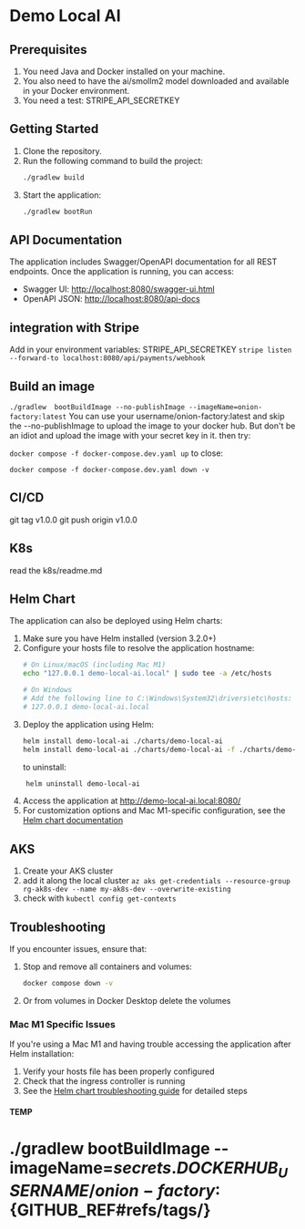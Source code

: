 # Demo Local AI

## Prerequisites
1. You need Java and Docker installed on your machine.
2. You also need to have the ai/smollm2 model downloaded and available in your Docker environment.
3. You need a test: STRIPE_API_SECRETKEY

## Getting Started
1. Clone the repository.
2. Run the following command to build the project:
   ```bash
   ./gradlew build
   ```
3. Start the application:
   ```bash
   ./gradlew bootRun
   ```


## API Documentation

The application includes Swagger/OpenAPI documentation for all REST endpoints. Once the application is running, you can access:

- Swagger UI: [http://localhost:8080/swagger-ui.html](http://localhost:8080/swagger-ui.html)
- OpenAPI JSON: [http://localhost:8080/api-docs](http://localhost:8080/api-docs)



## integration with Stripe
Add in your environment variables:
STRIPE_API_SECRETKEY
`stripe listen --forward-to localhost:8080/api/payments/webhook`

## Build an image
`./gradlew  bootBuildImage --no-publishImage --imageName=onion-factory:latest`
You can use your username/onion-factory:latest and skip the --no-publishImage to upload the image to your docker hub.
But don't be an idiot and upload the image with your secret key in it.
then try: 

`docker compose -f docker-compose.dev.yaml up`
to close:

`docker compose -f docker-compose.dev.yaml down -v`

## CI/CD
git tag v1.0.0
git push origin v1.0.0

## K8s
read the k8s/readme.md

## Helm Chart

The application can also be deployed using Helm charts:

1. Make sure you have Helm installed (version 3.2.0+)
2. Configure your hosts file to resolve the application hostname:
   ```bash
   # On Linux/macOS (including Mac M1)
   echo "127.0.0.1 demo-local-ai.local" | sudo tee -a /etc/hosts
   
   # On Windows
   # Add the following line to C:\Windows\System32\drivers\etc\hosts:
   # 127.0.0.1 demo-local-ai.local
   ```
3. Deploy the application using Helm:
   ```bash
   helm install demo-local-ai ./charts/demo-local-ai
   helm install demo-local-ai ./charts/demo-local-ai -f ./charts/demo-local-ai/values-aks-dev.yaml
   ```
   to uninstall:
   
```bash
    helm uninstall demo-local-ai 
```
4. Access the application at http://demo-local-ai.local:8080/
5. For customization options and Mac M1-specific configuration, see the [Helm chart documentation](./charts/demo-local-ai/README.md)

## AKS
1. Create your AKS cluster
2. add it along the local cluster 
`az aks get-credentials --resource-group rg-ak8s-dev --name my-ak8s-dev --overwrite-existing`
3. check with `kubectl config get-contexts`

## Troubleshooting
If you encounter issues, ensure that:
1. Stop and remove all containers and volumes:
   ```bash
   docker compose down -v
   ```
2. Or from volumes in Docker Desktop delete the volumes

### Mac M1 Specific Issues
If you're using a Mac M1 and having trouble accessing the application after Helm installation:
1. Verify your hosts file has been properly configured
2. Check that the ingress controller is running
3. See the [Helm chart troubleshooting guide](./charts/demo-local-ai/README.md#mac-m1-specific-issues) for detailed steps


#### TEMP
#          ./gradlew bootBuildImage --imageName=${{ secrets.DOCKERHUB_USERNAME }}/onion-factory:${GITHUB_REF#refs/tags/}